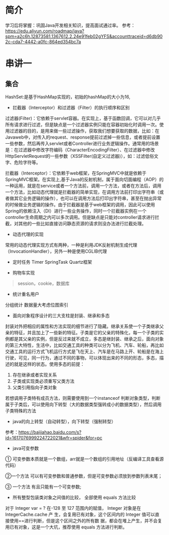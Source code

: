 # 简介

学习后将掌握：巩固Java开发相关知识，提高面试通过率。
参考：https://edu.aliyun.com/roadmap/java?spm=a2c6h.12873581.1367612.2.24e91feb02gYFS&accounttraceid=d6db902c-cda7-4442-a0fc-864ed354bc7a

# 串讲一

## 集合

HashSet:是基于HashMap实现的，初始的hashMap的大小为16,

+ 拦截器（Interceptor）和过滤器（Filter）的执行顺序和区别

过滤器(Filter)：它依赖于servlet容器。在实现上，基于函数回调，它可以对几乎所有请求进行过滤，但是缺点是一个过滤器实例只能在容器初始化时调用一次。使用过滤器的目的，是用来做一些过滤操作，获取我们想要获取的数据，比如：在Javaweb中，对传入的request、response提前过滤掉一些信息，或者提前设置一些参数，然后再传入servlet或者Controller进行业务逻辑操作。通常用的场景是：在过滤器中修改字符编码（CharacterEncodingFilter）、在过滤器中修改HttpServletRequest的一些参数（XSSFilter(自定义过滤器)），如：过滤低俗文字、危险字符等。

拦截器（Interceptor）：它依赖于web框架，在SpringMVC中就是依赖于SpringMVC框架。在实现上,基于Java的反射机制，属于面向切面编程（AOP）的一种运用，就是在service或者一个方法前，调用一个方法，或者在方法后，调用一个方法，比如动态代理就是拦截器的简单实现，在调用方法前打印出字符串（或者做其它业务逻辑的操作），也可以在调用方法后打印出字符串，甚至在抛出异常的时候做业务逻辑的操作。由于拦截器是基于web框架的调用，因此可以使用Spring的依赖注入（DI）进行一些业务操作，同时一个拦截器实例在一个controller生命周期之内可以多次调用。但是缺点是只能对controller请求进行拦截，对其他的一些比如直接访问静态资源的请求则没办法进行拦截处理。

+ 动态代理的实现

常用的动态代理实现方式有两种，一种是利用JDK反射机制生成代理（InvocationHandler），另外一种是使用CGLIB代理

+ 定时任务
Timer
SpringTask
Quartz框架

+ 购物车实现
> session，cookie，数据库

+ 统计重名用户

分组统计
数据量大考虑位图索引

+ 面向对象程序设计的三大支柱是封装、继承和多态

封装对外把相应的属性和方法实现的细节进行了隐藏。继承关系使一个子类继承父亲的特征，并且加上了一些新的特征。子类是它的父亲的特殊化，每一个子类的实例都是其父亲的实例，但是反过来就不成立，多态是继封装、继承之后，面向对象的第三大特性，生活中，比如交通工具的种类可以分为飞机、汽车、轮船，再比如交通工具的运行方式飞机运行方式是飞在天上、汽车是在马路上开、轮船是在海上行驶，可见，同一行为，通过不同的事物，可以体现出来的不同的形态，多态，描述的就是这样的状态。使用多态的前提：

1. 存在继承或者实现关系
2. 子类或实现类必须重写父类方法
3. 父类引用指向子类对象

若想调用子类特有成员方法，则需要使用到一个instanceof 判断对象类型，判断属于子类后，可以使用向下转型（大的数据类型强转成小的数据类型），然后调用子类特殊的方法

+ java的向上转型（自动转型），向下转型（强制转型）

参考：https://baijiahao.baidu.com/s?id=1617076999224722021&wfr=spider&for=pc

+ java可变参数

① 可变参数本质就是一个数组，arr就是一个数组的引用地址（反编译工具查看源代码）

②一个方法 可以有可变参数和普通参数，但是可变参数必须放到参数列表末尾；

③ 一个方法 有且只能有一个可变参数;


+ 所有整型包装类对象之间值的比较， 全部使用 equals 方法比较

对于 Integer var = ? 在-128 至 127 范围内的赋值， Integer 对象是在 IntegerCache.cache 产
生，会复用已有对象，这个区间内的 Integer 值可以直接使用==进行判断，但是这个区间之外的所有数
据，都会在堆上产生，并不会复用已有对象，这是一个大坑，推荐使用 equals 方法进行判断。
